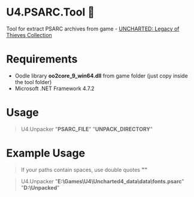 # U4.PSARC.Tool :see_no_evil:
Tool for extract PSARC archives from game - [UNCHARTED: Legacy of Thieves Collection](https://store.steampowered.com/app/1659420/UNCHARTED_Legacy_of_Thieves_Collection)

# Requirements
* Oodle library **oo2core_9_win64.dll** from game folder (just copy inside the tool folder)
* Microsoft .NET Framework 4.7.2

# Usage
> U4.Unpacker "**PSARC_FILE**" "**UNPACK_DIRECTORY**"

# Example Usage
> If your paths contain spaces, use double quotes **""**

> U4.Unpacker "**E:\Games\U4\Uncharted4_data\data\fonts.psarc**" "**D:\Unpacked**"